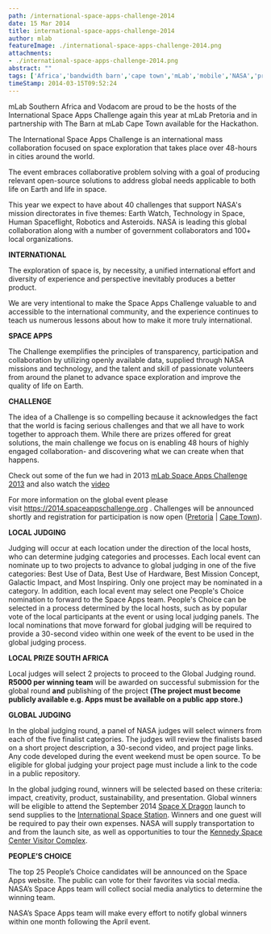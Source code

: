 ```yaml
---
path: /international-space-apps-challenge-2014
date: 15 Mar 2014
title: international-space-apps-challenge-2014
author: mlab
featureImage: ./international-space-apps-challenge-2014.png
attachments: 
- ./international-space-apps-challenge-2014.png
abstract: ""
tags: ['Africa','bandwidth barn','cape town','mLab','mobile','NASA','pretoria','south africa','space apps challenge','spaceapps']
timeStamp: 2014-03-15T09:52:24
---
```


mLab Southern Africa and Vodacom are proud to be the hosts of the International Space Apps Challenge again this year at mLab Pretoria and in partnership with The Barn at mLab Cape Town available for the Hackathon.

The International Space Apps Challenge is an international mass collaboration focused on space exploration that takes place over 48-hours in cities around the world.

The event embraces collaborative problem solving with a goal of producing relevant open-source solutions to address global needs applicable to both life on Earth and life in space.

This year we expect to have about 40 challenges that support NASA's mission directorates in five themes: Earth Watch, Technology in Space, Human Spaceflight, Robotics and Asteroids. NASA is leading this global collaboration along with a number of government collaborators and 100+ local organizations.

**INTERNATIONAL**

The exploration of space is, by necessity, a unified international effort and diversity of experience and perspective inevitably produces a better product.

We are very intentional to make the Space Apps Challenge valuable to and accessible to the international community, and the experience continues to teach us numerous lessons about how to make it more truly international.

**SPACE APPS**

The Challenge exemplifies the principles of transparency, participation and collaboration by utilizing openly available data, supplied through NASA missions and technology, and the talent and skill of passionate volunteers from around the planet to advance space exploration and improve the quality of life on Earth.

**CHALLENGE**

The idea of a Challenge is so compelling because it acknowledges the fact that the world is facing serious challenges and that we all have to work together to approach them. While there are prizes offered for great solutions, the main challenge we focus on is enabling 48 hours of highly engaged collaboration- and discovering what we can create when that happens.

Check out some of the fun we had in 2013 [mLab Space Apps Challenge 2013](http:&#x2F;&#x2F;www.flickr.com&#x2F;photos&#x2F;mlabsa&#x2F;sets&#x2F;72157633294368442&#x2F;) and also watch the [video](http:&#x2F;&#x2F;youtu.be&#x2F;LTP8i5igETU)

For more information on the global event please visit [https:&#x2F;&#x2F;2014.spaceappschallenge.org](https:&#x2F;&#x2F;2014.spaceappschallenge.org&#x2F;) . Challenges will be announced shortly and registration for participation is now open ([Pretoria](https:&#x2F;&#x2F;2014.spaceappschallenge.org&#x2F;location&#x2F;pretoria&#x2F;) | [Cape Town](https:&#x2F;&#x2F;2014.spaceappschallenge.org&#x2F;location&#x2F;cape-town&#x2F;)).

**LOCAL JUDGING**

Judging will occur at each location under the direction of the local hosts, who can determine judging categories and processes. Each local event can nominate up to two projects to advance to global judging in one of the five categories: Best Use of Data, Best Use of Hardware, Best Mission Concept, Galactic Impact, and Most Inspiring. Only one project may be nominated in a category. In addition, each local event may select one People's Choice nomination to forward to the Space Apps team. People's Choice can be selected in a process determined by the local hosts, such as by popular vote of the local participants at the event or using local judging panels. The local nominations that move forward for global judging will be required to provide a 30-second video within one week of the event to be used in the global judging process.

**LOCAL PRIZE SOUTH AFRICA**

Local judges will select 2 projects to proceed to the Global Judging round. **R5000 per winning team** will be awarded on successful submission for the global round **and** publishing of the project **(The project must become publicly available e.g. Apps must be available on a public app store.)**

**GLOBAL JUDGING**

In the global judging round, a panel of NASA judges will select winners from each of the five finalist categories. The judges will review the finalists based on a short project description, a 30-second video, and project page links. Any code developed during the event weekend must be open source. To be eligible for global judging your project page must include a link to the code in a public repository.

In the global judging round, winners will be selected based on these criteria: impact, creativity, product, sustainability, and presentation. Global winners will be eligible to attend the September 2014 [Space X Dragon](http:&#x2F;&#x2F;www.nasa.gov&#x2F;mission_pages&#x2F;station&#x2F;structure&#x2F;elements&#x2F;dragon.html#.UzHA59zKWop) launch to send supplies to the [International Space Station](http:&#x2F;&#x2F;www.nasa.gov&#x2F;mission_pages&#x2F;station&#x2F;main&#x2F;#.UzHA9q1dXwc). Winners and one guest will be required to pay their own expenses. NASA will supply transportation to and from the launch site, as well as opportunities to tour the [Kennedy Space Center Visitor Complex](http:&#x2F;&#x2F;www.kennedyspacecenter.com&#x2F;).

**PEOPLE’S CHOICE**

The top 25 People’s Choice candidates will be announced on the Space Apps website. The public can vote for their favorites via social media. NASA’s Space Apps team will collect social media analytics to determine the winning team.

NASA’s Space Apps team will make every effort to notify global winners within one month following the April event.


